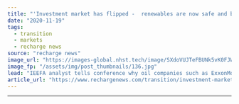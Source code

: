 ```yaml
---
title: "'Investment market has flipped -  renewables are now safe and boring, oil & gas is high risk'"
date: "2020-11-19"
tags: 
  - transition
  - markets
  - recharge news
source: "recharge news"
image_url: "https://images-global.nhst.tech/image/SXdoVUJTeFBUNk5vK0FJWkd2VmhIdUhhWjZlaU5kN1ZXVWV0YUVZWlNBST0=/nhst/binary/26ceb4ec532a279d6368d545fb2efdb2"
image_fp: "/assets/img/post_thumbnails/136.jpg"
lead: "IEEFA analyst tells conference why oil companies such as ExxonMobil and Chevron, which have failed to embrace the energy transition, are now volatile and unstable investments"
article_url: "https://www.rechargenews.com/transition/investment-market-has-flipped-renewables-are-now-safe-and-boring-oil-gas-is-high-risk/2-1-916044"
---
```


---
